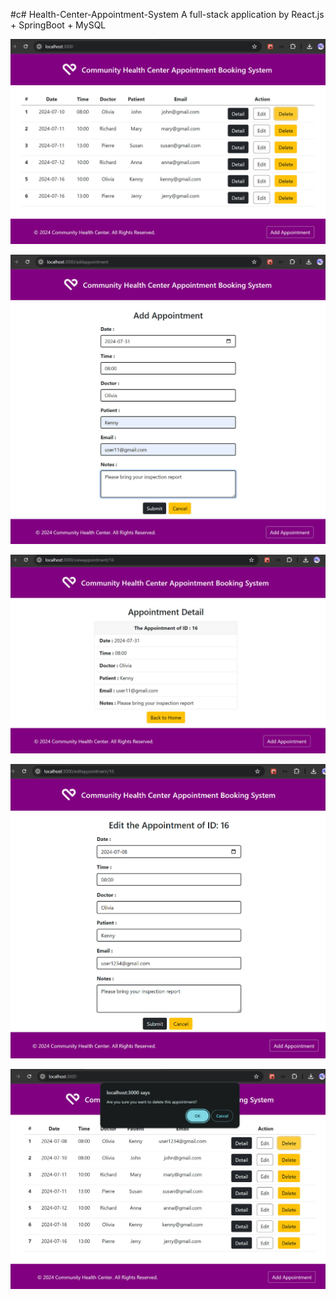 #c# Health-Center-Appointment-System
 A full-stack application by React.js + SpringBoot + MySQL

![Interface of Application](https://github.com/Marc-J-L/Health-Center-Appointment-System/blob/main/img/project03-1.jpg)

![Interface of Application](https://github.com/Marc-J-L/Health-Center-Appointment-System/blob/main/img/project03-2.jpg)

![Interface of Application](https://github.com/Marc-J-L/Health-Center-Appointment-System/blob/main/img/project03-3.jpg)

![Interface of Application](https://github.com/Marc-J-L/Health-Center-Appointment-System/blob/main/img/project03-4.jpg)

![Interface of Application](https://github.com/Marc-J-L/Health-Center-Appointment-System/blob/main/img/project03-5.jpg)
